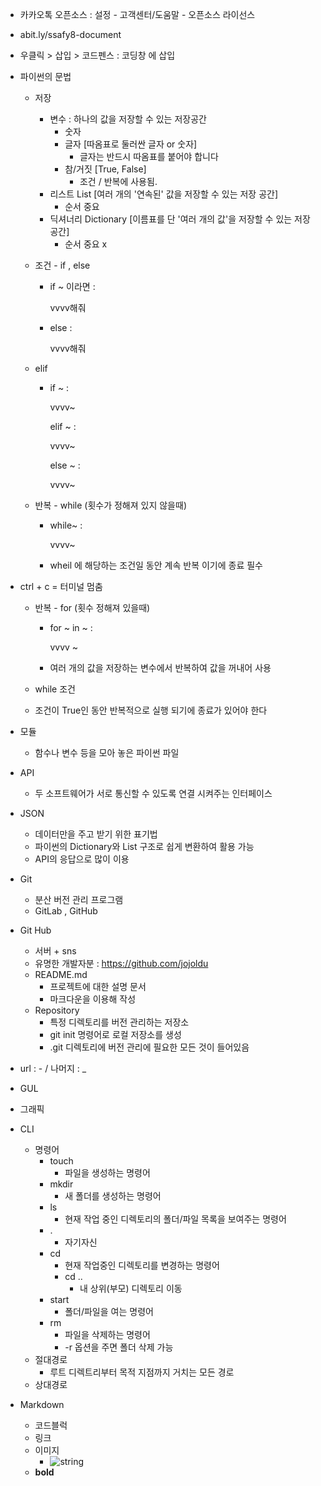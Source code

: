 - 카카오톡 오픈소스 : 설정 - 고객센터/도움말 - 오픈소스 라이선스
- abit.ly/ssafy8-document
- 우클릭 > 삽입 > 코드펜스 : 코딩창 에 삽입



- 파이썬의 문법

  - 저장

    - 변수 : 하나의 값을 저장할 수 있는 저장공간
      - 숫자 
      - 글자 [따옴표로 둘러싼 글자 or 숫자]
        - 글자는 반드시 따옴표를 붙어야 합니다
      - 참/거짓 [True, False]
        - 조건 / 반복에 사용됨.	
    - 리스트 List [여러 개의 '연속된' 값을 저장할 수 있는 저장 공간] 
      - 순서 중요
    - 딕셔너리 Dictionary [이름표를 단 '여러 개의 값'을 저장할 수 있는 저장 공간] 
      - 순서 중요 x

  - 조건 - if , else

    - if ~ 이라면 :

      vvvv해줘

    - else :

      vvvv해줘

  - elif

    - if ~ :

      vvvv~

      elif ~ :

      vvvv~

      else ~ :

      vvvv~

  - 반복 - while (횟수가 정해져 있지 않을때)

    - while~ :

      vvvv~

    - wheil 에 해당하는 조건일 동안 계속 반복 이기에 종료 필수

- ctrl  +  c = 터미널 멈춤

  - 반복 - for (횟수 정해져 있을때)

    - for ~ in ~ :

      vvvv ~

    - 여러 개의 값을 저장하는 변수에서 반복하여 값을 꺼내어 사용

  -  while 조건 

    - 조건이 True인 동안 반복적으로 실행 되기에 종료가 있어야 한다

- 모듈

  - 함수나 변수 등을 모아 놓은 파이썬 파일





- API

  - 두 소프트웨어가 서로 통신할 수 있도록 연결 시켜주는 인터페이스

  

- JSON

  - 데이터만을 주고 받기 위한 표기법
  - 파이썬의 Dictionary와 List 구조로 쉽게 변환하여 활용 가능
  - API의 응답으로 많이 이용

  

- Git

  - 분산 버전 관리 프로그램
  -  GitLab , GitHub

- Git Hub

  - 서버 + sns
  - 유명한 개발자분 : https://github.com/jojoldu
  - README.md
    - 프로젝트에 대한 설명 문서
    - 마크다운을 이용해 작성
  - Repository
    - 특정 디렉토리를 버전 관리하는 저장소
    -  git init 명령어로 로컬 저장소를 생성
    - .git 디렉토리에 버전 관리에 필요한 모든 것이 들어있음

- url  :  -    /  나머지 :  _

-  GUL

  - 그래픽

- CLI

  - 명령어
    - touch 
      - 파일을 생성하는 명령어
    - mkdir
      - 새 폴더를 생성하는 명령어
    - ls
      - 현재 작업 중인 디렉토리의 폴더/파일 목록을 보여주는 명령어
    - . 
      - 자기자신
    - cd
      - 현재 작업중인 디렉토리를 변경하는 명령어
      - cd ..
        - 내 상위(부모) 디렉토리 이동
    - start
      - 폴더/파일을 여는 명령어
    - rm
      - 파일을 삭제하는 명령어
      - -r 옵션을 주면 폴더 삭제 가능
  - 절대경로
    - 루트 디렉트리부터 목적 지점까지 거치는 모든 경로
  - 상대경로

- Markdown

  - 코드블럭
  - 링크
  - 이미지
    - ![string](img_url)
  - **bold**

